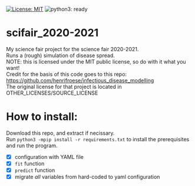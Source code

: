  [![License: MIT](https://img.shields.io/github/license/ipratt-code/scifair_2020-2021)](https://github.com/ipratt-code/scifair_2020-2021/blob/master/LICENSE)
 ![python3: ready](https://pyup.io/repos/github/ipratt-code/scifair_2020-2021/python-3-shield.svg)
# scifair_2020-2021
My science fair project for the science fair 2020-2021.<br>
Runs a (rough) simulation of disease spread.<br>
NOTE: this is licensed under the MIT public license, so do with it what you want!<br>
Credit for the basis of this code goes to this repo: https://github.com/henrifroese/infectious_disease_modelling<br>
The original license for that project is located in OTHER_LICENSES/SOURCE_LICENSE<br>

# How to install:
Download this repo, and extract if necissary.<br>
Run `python3 -mpip install -r requirements.txt` to install the prerequisites and run the program.<br>
- [x] configuration with YAML file
- [x] `fit` function
- [x] `predict` function
- [x] migrate _all_ variables from hard-coded to yaml configuration
